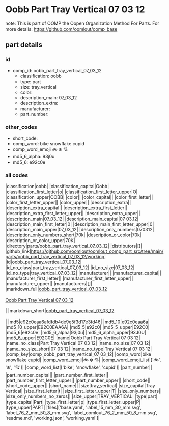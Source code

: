 # Oobb Part Tray Vertical 07 03 12  

note: This is part of OOMP the Oopen Organization Method For Parts. For more details: https://github.com/oomlout/oomp_base

##  part details





### id
* oomp_id: oobb_part_tray_vertical_07_03_12
  * classification: oobb
  * type: part
  * size: tray_vertical
  * color: 
  * description_main: 07_03_12
  * description_extra: 
  * manufacturer: 
  * part_number: 

### other_codes
* short_code: 
* oomp_word: bike snowflake cupid
* oomp_word_emoji :bike: :snowflake: :cupid:
* md5_6_alpha: 93j0u
* md5_6: e92c0e

### all codes 
|classification|oobb|
|classification_capital|Oobb|
|classification_first_letter|o|
|classification_first_letter_upper|O|
|classification_upper|OOBB|
|color||
|color_capital||
|color_first_letter||
|color_first_letter_upper||
|color_upper||
|description_extra||
|description_extra_capital||
|description_extra_first_letter||
|description_extra_first_letter_upper||
|description_extra_upper||
|description_main|07_03_12|
|description_main_capital|07 03.12|
|description_main_first_letter|0|
|description_main_first_letter_upper|0|
|description_main_upper|07_03_12|
|description_only_numbers|070312|
|description_only_numbers_short|70k|
|description_or_color|70k|
|description_or_color_upper|70K|
|directory|parts/oobb_part_tray_vertical_07_03_12|
|distributors|[]|
|github_link|https://github.com/oomlout/oomlout_oomp_part_src/tree/main/parts/oobb_part_tray_vertical_07_03_12/working|
|id|oobb_part_tray_vertical_07_03_12|
|id_no_class|part_tray_vertical_07_03_12|
|id_no_size|07_03_12|
|id_no_type|tray_vertical_07_03_12|
|manufacturer||
|manufacturer_capital||
|manufacturer_first_letter||
|manufacturer_first_letter_upper||
|manufacturer_upper||
|manufacturers|[]|
|markdown_full|[oobb_part_tray_vertical_07_03_12](https://github.com/oomlout/oomlout_oomp_part_src/tree/main/parts/oobb_part_tray_vertical_07_03_12/working)<br>[](https://github.com/oomlout/oomlout_oomp_part_src/tree/main/parts/oobb_part_tray_vertical_07_03_12/working)<br>[Oobb Part Tray Vertical 07 03 12](https://github.com/oomlout/oomlout_oomp_part_src/tree/main/parts/oobb_part_tray_vertical_07_03_12/working)<br><br>|
|markdown_short|[oobb_part_tray_vertical_07_03_12](https://github.com/oomlout/oomlout_oomp_part_src/tree/main/parts/oobb_part_tray_vertical_07_03_12/working)<br><br>|
|md5|e92c0eaa6afdfdb4de9e5f3d17e3fd46|
|md5_10|e92c0eaa6a|
|md5_10_upper|E92C0EAA6A|
|md5_5|e92c0|
|md5_5_upper|E92C0|
|md5_6|e92c0e|
|md5_6_alpha|93j0u|
|md5_6_alpha_upper|93J0U|
|md5_6_upper|E92C0E|
|name|Oobb Part Tray Vertical 07 03 12|
|name_no_class|Part Tray Vertical 07 03 12|
|name_no_size|07 03 12|
|name_no_size_short|07 03 12|
|name_no_type|Tray Vertical 07 03 12|
|oomp_key|oomp_oobb_part_tray_vertical_07_03_12|
|oomp_word|bike snowflake cupid|
|oomp_word_emoji|:bike: :snowflake: :cupid:|
|oomp_word_emoji_list|[':bike:', ':snowflake:', ':cupid:']|
|oomp_word_list|['bike', 'snowflake', 'cupid']|
|part_number||
|part_number_capital||
|part_number_first_letter||
|part_number_first_letter_upper||
|part_number_upper||
|short_code||
|short_code_upper||
|short_name||
|size|tray_vertical|
|size_capital|Tray Vertical|
|size_first_letter|t|
|size_first_letter_upper|T|
|size_only_numbers||
|size_only_numbers_no_zeros||
|size_upper|TRAY_VERTICAL|
|type|part|
|type_capital|Part|
|type_first_letter|p|
|type_first_letter_upper|P|
|type_upper|PART|
|files|['base.yaml', 'label_15_mm_30_mm.svg', 'label_76_2_mm_50_8_mm.svg', 'label_oomlout_76_2_mm_50_8_mm.svg', 'readme.md', 'working.json', 'working.yaml']|
